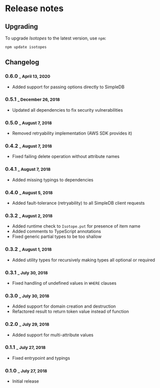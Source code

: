 # Release notes

## Upgrading

To upgrade *Isotopes* to the latest version, use `npm`:

``` sh
npm update isotopes
```

## Changelog

### 0.6.0 <small>_ April 13, 2020</small>

* Added support for passing options directly to SimpleDB

### 0.5.1 <small>_ December 26, 2018</small>

* Updated all dependencies to fix security vulnerabilities

### 0.5.0 <small>_ August 7, 2018</small>

* Removed retryability implementation (AWS SDK provides it)

### 0.4.2 <small>_ August 7, 2018</small>

* Fixed failing delete operation without attribute names

### 0.4.1 <small>_ August 7, 2018</small>

* Added missing typings to dependencies

### 0.4.0 <small>_ August 5, 2018</small>

* Added fault-tolerance (retryability) to all SimpleDB client requests

### 0.3.2 <small>_ August 2, 2018</small>

* Added runtime check to `Isotope.put` for presence of item name
* Added comments to TypeScript annotations
* Fixed generic partial types to be too shallow

### 0.3.2 <small>_ August 1, 2018</small>

* Added utility types for recursively making types all optional or required

### 0.3.1 <small>_ July 30, 2018</small>

* Fixed handling of undefined values in `WHERE` clauses

### 0.3.0 <small>_ July 30, 2018</small>

* Added support for domain creation and destruction
* Refactored result to return token value instead of function

### 0.2.0 <small>_ July 29, 2018</small>

* Added support for multi-attribute values

### 0.1.1 <small>_ July 27, 2018</small>

* Fixed entrypoint and typings

### 0.1.0 <small>_ July 27, 2018</small>

* Initial release
